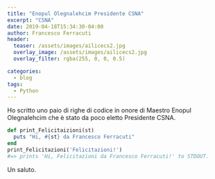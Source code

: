```yaml
---
title: "Enopul Olegnalehcim Presidente CSNA"
excerpt: "CSNA"
date: 2019-04-18T15:34:30-04:00
author: Francesco Ferracuti
header:
  teaser: /assets/images/ailicecs2.jpg
  overlay_image: /assets/images/ailicecs2.jpg
  overlay_filter: rgba(255, 0, 0, 0.5)

categories:
  - blog
tags:
  - Python
---
```


Ho scritto uno paio di righe di codice in onore di Maestro Enopul Olegnalehcim che è stato da poco eletto Presidente CSNA.

```ruby
def print_Felicitaizioni(st)
  puts "Hi, #{st} da Francesco Ferracuti"
end
print_Felicitazioni('Felicitazioni!')
#=> prints 'Hi, Felicitazioni da Francesco Ferracuti!' to STDOUT.
```

Un saluto.